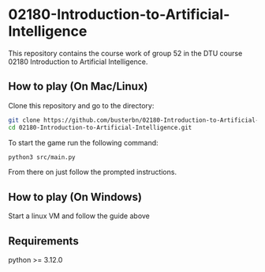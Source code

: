 # 02180-Introduction-to-Artificial-Intelligence
This repository contains the course work of group 52 in the DTU course 02180 Introduction to Artificial Intelligence.

## How to play (On Mac/Linux)
Clone this repository and go to the directory:
```bash
git clone https://github.com/busterbn/02180-Introduction-to-Artificial-Intelligence.git
cd 02180-Introduction-to-Artificial-Intelligence.git
```

To start the game run the following command:
```bash
python3 src/main.py
```

From there on just follow the prompted instructions.

## How to play (On Windows)
Start a linux VM and follow the guide above

## Requirements
python >= 3.12.0
